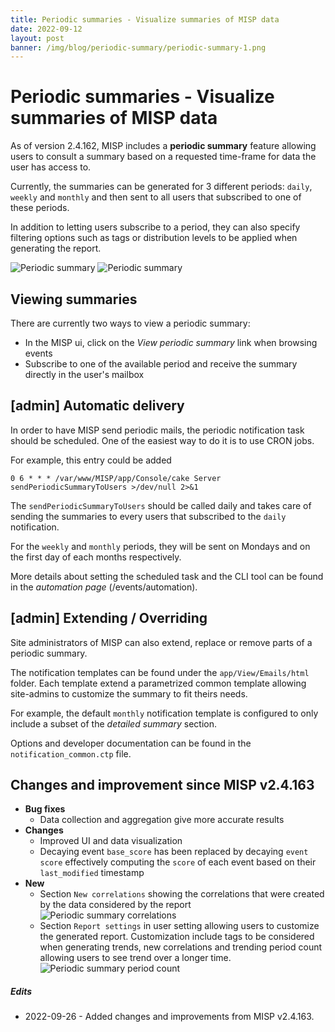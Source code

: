 ```yaml
---
title: Periodic summaries - Visualize summaries of MISP data
date: 2022-09-12
layout: post
banner: /img/blog/periodic-summary/periodic-summary-1.png
---
```


# Periodic summaries - Visualize summaries of MISP data

As of version 2.4.162, MISP includes a **periodic summary** feature allowing users to consult a summary based on a requested time-frame for data the user has access to.

Currently, the summaries can be generated for 3 different periods: `daily`, `weekly` and `monthly` and then sent to all users that subscribed to one of these periods.

In addition to letting users subscribe to a period, they can also specify filtering options such as tags or distribution levels to be applied when generating the report.

![Periodic summary](/img/blog/periodic-summary/periodic-summary-2.png)
![Periodic summary](/img/blog/periodic-summary/periodic-summary-3.png)

## Viewing summaries
There are currently two ways to view a periodic summary:
- In the MISP ui, click on the *View periodic summary* link when browsing events
- Subscribe to one of the available period and receive the summary directly in the user's mailbox

## [admin] Automatic delivery
In order to have MISP send periodic mails, the periodic notification task should be scheduled. One of the easiest way to do it is to use CRON jobs.

For example, this entry could be added
```text
0 6 * * * /var/www/MISP/app/Console/cake Server sendPeriodicSummaryToUsers >/dev/null 2>&1
```

The `sendPeriodicSummaryToUsers` should be called daily and takes care of sending the summaries to every users that subscribed to the `daily` notification.

For the `weekly` and `monthly` periods, they will be sent on Mondays and on the first day of each months respectively.

More details about setting the scheduled task and the CLI tool can be found in the *automation page* (/events/automation).


## [admin] Extending / Overriding

Site administrators of MISP can also extend, replace or remove parts of a periodic summary. 

The notification templates can be found under the `app/View/Emails/html` folder. Each template extend a parametrized common template allowing site-admins to customize the summary to fit theirs needs.

For example, the default `monthly` notification template is configured to only include a subset of the *detailed summary* section.

Options and developer documentation can be found in the `notification_common.ctp` file.

## Changes and improvement since MISP v2.4.163
- **Bug fixes**
    - Data collection and aggregation give more accurate results
- **Changes**
    - Improved UI and data visualization
    - Decaying event `base_score` has been replaced by decaying `event score` effectively computing the `score` of each event based on their `last_modified` timestamp
- **New**
    - Section `New correlations` showing the correlations that were created by the data considered by the report
![Periodic summary correlations](/img/blog/periodic-summary/periodic-summary-correlations.png)
    - Section `Report settings` in user setting allowing users to customize the generated report. Customization include tags to be considered when generating trends, new correlations and trending period count allowing users to see trend over a longer time.
![Periodic summary period count](/img/blog/periodic-summary/periodic-summary-period-count.png)

##### Edits
- 2022-09-26 - Added changes and improvements from MISP v2.4.163.